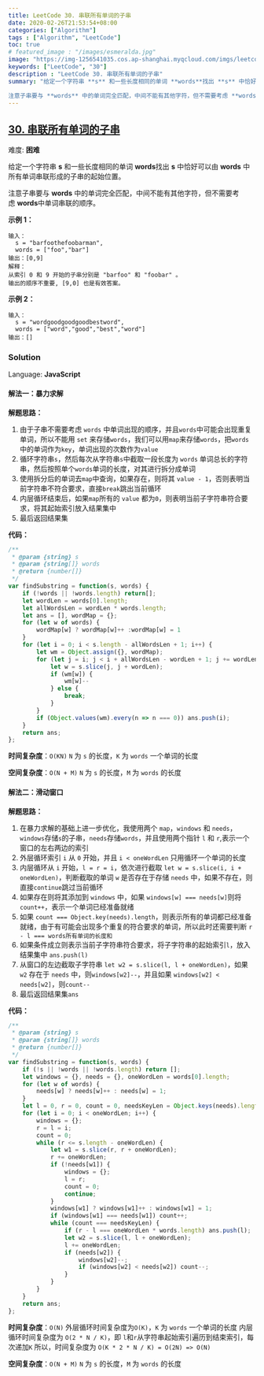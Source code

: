 ```yaml
---
title: LeetCode 30. 串联所有单词的子串
date: 2020-02-26T21:53:54+08:00
categories: ["Algorithm"]
tags : ["Algorithm", "LeetCode"]
toc: true
# featured_image : "/images/esmeralda.jpg"
image: "https://img-1256541035.cos.ap-shanghai.myqcloud.com/imgs/leetcode.jpeg"
keywords: ["LeetCode", "30"]
description : "LeetCode 30. 串联所有单词的子串"
summary: "给定一个字符串 **s** 和一些长度相同的单词 **words**找出 **s** 中恰好可以由 **words** 中所有单词串联形成的子串的起始位置。

注意子串要与 **words** 中的单词完全匹配，中间不能有其他字符，但不需要考虑 **words**中单词串联的顺序。"
---
```



## [30. 串联所有单词的子串](https://leetcode-cn.com/problems/substring-with-concatenation-of-all-words/)

难度: **困难**


给定一个字符串 **s** 和一些长度相同的单词 **words**找出 **s** 中恰好可以由 **words** 中所有单词串联形成的子串的起始位置。

注意子串要与 **words** 中的单词完全匹配，中间不能有其他字符，但不需要考虑 **words**中单词串联的顺序。

**示例 1：**

```
输入：
  s = "barfoothefoobarman",
  words = ["foo","bar"]
输出：[0,9]
解释：
从索引 0 和 9 开始的子串分别是 "barfoo" 和 "foobar" 。
输出的顺序不重要, [9,0] 也是有效答案。
```

**示例 2：**

```
输入：
  s = "wordgoodgoodgoodbestword",
  words = ["word","good","best","word"]
输出：[]
```



### Solution

Language: **JavaScript**

#### 解法一：暴力求解

**解题思路：**
1. 由于子串不需要考虑 `words` 中单词出现的顺序，并且`words`中可能会出现重复单词，所以不能用 `set` 来存储`words`，我们可以用`map`来存储`words`，把`words`中的单词作为`key`，单词出现的次数作为`value`
2. 循环字符串`s`，然后每次从字符串`s`中截取一段长度为 `words` 单词总长的字符串，然后按照单个`words`单词的长度，对其进行拆分成单词
3. 使用拆分后的单词去`map`中查询，如果存在，则将其 `value - 1`，否则表明当前字符串不符合要求，直接`break`跳出当前循环
4. 内层循环结束后，如果`map`所有的 `value` 都为`0`，则表明当前子字符串符合要求，将其起始索引放入结果集中
5. 最后返回结果集

**代码：**
```javascript
​/**
 * @param {string} s
 * @param {string[]} words
 * @return {number[]}
 */
var findSubstring = function(s, words) {
    if (!words || !words.length) return[];
    let wordLen = words[0].length;
    let allWordsLen = wordLen * words.length;
    let ans = [], wordMap = {};
    for (let w of words) {
        wordMap[w] ? wordMap[w]++ :wordMap[w] = 1
    }
    for (let i = 0; i < s.length - allWordsLen + 1; i++) {
        let wm = Object.assign({}, wordMap);
        for (let j = i; j < i + allWordsLen - wordLen + 1; j += wordLen) {
            let w = s.slice(j, j + wordLen);
            if (wm[w]) {
                wm[w]--
            } else {
                break;
            }
        }
        if (Object.values(wm).every(n => n === 0)) ans.push(i);
    }
    return ans;
};
```

**时间复杂度**：`O(KN)`
`N` 为 `s` 的长度，`K` 为 `words` 一个单词的长度

**空间复杂度**：`O(N + M)`
`N` 为 `s` 的长度，`M` 为 `words` 的长度


#### 解法二：滑动窗口

**解题思路：**
1. 在暴力求解的基础上进一步优化，我使用两个 `map`，`windows` 和 `needs`，`windows`存储`s`的子串，`needs`存储`words`，并且使用两个指针 `l` 和 `r`,表示一个窗口的左右两边的索引
2. 外层循环索引 `i` 从 `0` 开始，并且 `i < oneWordLen` 只用循环一个单词的长度
3. 内层循环从 `i` 开始，`l = r = i`，依次进行截取 `let w = s.slice(i, i + oneWordLen)`，判断截取的单词 `w` 是否存在于存储 `needs` 中，如果不存在，则直接`continue`跳过当前循环
4. 如果存在则将其添加到 `windows` 中，如果 `windows[w] === needs[w]`则将`count++`，表示一个单词已经准备就绪
5. 如果 `count === Object.key(needs).length`，则表示所有的单词都已经准备就绪，由于有可能会出现多个重复的符合要求的单词，所以此时还需要判断 `r - l === words所有单词的长度和`
6. 如果条件成立则表示当前子字符串符合要求，将子字符串的起始索引`l`，放入结果集中 `ans.push(l)`
7. 从窗口的左边截取子字符串 `let w2 = s.slice(l, l + oneWordLen)`，如果 `w2` 存在于 `needs` 中，则`windows[w2]--`，并且如果 `windows[w2] < needs[w2]`，则`count--`
8. 最后返回结果集`ans`

**代码：**
```javascript
/**
 * @param {string} s
 * @param {string[]} words
 * @return {number[]}
 */
var findSubstring = function(s, words) {
    if (!s || !words || !words.length) return [];
    let windows = {}, needs = {}, oneWordLen = words[0].length;
    for (let w of words) {
        needs[w] ? needs[w]++ : needs[w] = 1;
    }
    let l = 0, r = 0, count = 0, needsKeyLen = Object.keys(needs).length, ans = [];
    for (let i = 0; i < oneWordLen; i++) {
        windows = {};
        r = l = i;
        count = 0;
        while (r <= s.length - oneWordLen) {
            let w1 = s.slice(r, r + oneWordLen);
            r += oneWordLen;
            if (!needs[w1]) {
                windows = {};
                l = r;
                count = 0;
                continue;
            }
            windows[w1] ? windows[w1]++ : windows[w1] = 1;
            if (windows[w1] === needs[w1]) count++;
            while (count === needsKeyLen) {
                if (r - l === oneWordLen * words.length) ans.push(l);
                let w2 = s.slice(l, l + oneWordLen);
                l += oneWordLen;
                if (needs[w2]) {
                    windows[w2]--;
                    if (windows[w2] < needs[w2]) count--;
                }
            }
        }
    }
    return ans;
};
```

**时间复杂度**：`O(N)`
外层循环时间复杂度为`O(K)`，`K` 为 `words` 一个单词的长度
内层循环时间复杂度为 `O(2 * N / K)`，即 `l`和`r`从字符串起始索引遍历到结束索引，每次递加`K`
所以，时间复杂度为 `O(K * 2 * N / K) = O(2N) => O(N)`

**空间复杂度**：`O(N + M)`
`N` 为 `s` 的长度，`M` 为 `words` 的长度